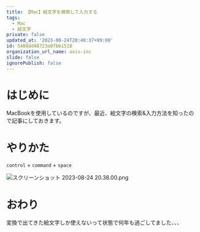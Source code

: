 ```yaml
---
title: 【Mac】絵文字を検索して入力する
tags:
  - Mac
  - 絵文字
private: false
updated_at: '2023-08-24T20:40:37+09:00'
id: 5488dd48723e0fbb1518
organization_url_name: avis-inc
slide: false
ignorePublish: false
---
```

# はじめに
MacBookを使用しているのですが、最近、絵文字の検索&入力方法を知ったので記事にしておきます。

# やりかた
`control` + `command` + `space`

![スクリーンショット 2023-08-24 20.38.00.png](https://qiita-image-store.s3.ap-northeast-1.amazonaws.com/0/1745371/8b7a25ea-7f3c-c1cd-59f6-96d5f732eda6.png)

# おわり
変換で出てきた絵文字しか使えないって状態で何年も過ごしてました、、、

